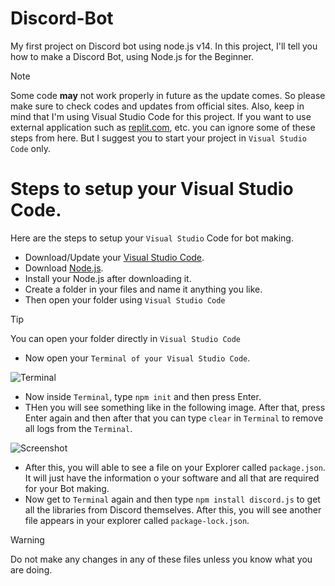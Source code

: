 # Discord-Bot
My first project on Discord bot using node.js v14. In this project, I'll tell you how to make a Discord Bot, using Node.js for the Beginner.

> [!NOTE]
> Some code **may** not work properly in future as the update comes. So please make sure to check codes and updates from official sites. Also, keep in mind that I'm using Visual Studio Code for this project. If you want to use external application such as [replit.com](https://replit.com/), etc. you can ignore some of these steps from here. But I suggest you to start your project in `Visual Studio Code` only.

# Steps to setup your Visual Studio Code.
Here are the steps to setup your `Visual Studio` Code for bot making.
- Download/Update your [Visual Studio Code](https://code.visualstudio.com).
- Download [Node.js](https://nodejs.org/en).
- Install your Node.js after downloading it.
- Create a folder in your files and name it anything you like.
- Then open your folder using `Visual Studio Code`

> [!TIP]
> You can open your folder directly in `Visual Studio Code`

- Now open your `Terminal of your Visual Studio Code`.

![Terminal](https://cdn.discordapp.com/attachments/889119613332381696/1308723151257206825/image.png?ex=673efaea&is=673da96a&hm=c35f9092b7e3e82d03ef025c4198d0b1bdb04d1a2ee0eccb41411313b337892c&)

- Now inside `Terminal`, type `npm init` and then press Enter.
- THen you will see something like in the following image. After that, press Enter again and then after that you can type `clear` in `Terminal` to remove all logs from the `Terminal`.

![Screenshot](https://cdn.discordapp.com/attachments/889119613332381696/1308725824454787072/image.png?ex=673efd67&is=673dabe7&hm=09cfe926c402422f1af90d0f6dd01b2791a4be15671ab6b668a9c8f450a89d43&)

- After this, you will able to see a file on your Explorer called `package.json`. It will just have the information o your software and all that are required for your Bot making.
- Now get to `Terminal` again and then type `npm install discord.js` to get all the libraries from Discord themselves. After this, you will see another file appears in your explorer called `package-lock.json`.

> [!WARNING]
> Do not make any changes in any of these files unless you know what you are doing.
